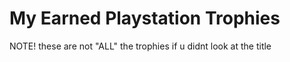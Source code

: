 # My Earned Playstation Trophies

NOTE! these are not "ALL" the trophies if u didnt look at the title
